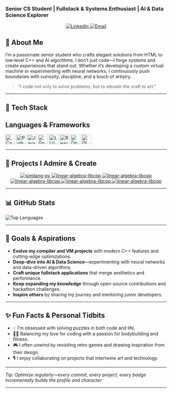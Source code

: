 ### Senior CS Student | Fullstack & Systems Enthusiast | AI & Data Science Explorer  
<p align="center">
  <a href="https://www.linkedin.com/in/siminischiasebastian" target="_blank">
    <img src="https://img.shields.io/badge/LinkedIn-Connect-blue?style=flat-square&logo=linkedin&logoColor=white" alt="LinkedIn"/>
  </a>
  <a href="mailto:siminischi1234@gmail.com">
    <img src="https://img.shields.io/badge/Email-siminischi1234@gmail.com-EA4335?style=flat-square&logo=gmail&logoColor=white" alt="Email"/>
  </a>
</p>

## 🚀 About Me

I’m a passionate senior student who crafts elegant solutions from HTML to low‐level C++ and AI algorithms. I don’t just code—I forge systems and create experiences that stand out. Whether it’s developing a custom virtual machine or experimenting with neural networks, I continuously push boundaries with curiosity, discipline, and a touch of artistry.

> "I code not only to solve problems, but to elevate the craft to art." 

---

## 🧰 Tech Stack
## Languages & Frameworks
<p align="left">
  <img src="https://img.shields.io/badge/C++-00599C?style=flat&logo=c%2B%2B&logoColor=white" alt="C++" height="30" />
  <img src="https://img.shields.io/badge/Python-3776AB?style=flat&logo=python&logoColor=white" alt="Python" height="30" />
  <img src="https://img.shields.io/badge/javascript-%23323330.svg?style=for-the-badge&logo=javascript&logoColor=%23F7DF1E" alt="Javascript" height="30" />
  <img src="https://img.shields.io/badge/go-%2300ADD8.svg?style=for-the-badge&logo=go&logoColor=white" alt="Go" height="30 />
</p>

<p align="left">
  <img src="https://img.shields.io/badge/LLVM-262D3A?style=flat&logo=llvm&logoColor=white" alt="LLVM" height="30" />
  <img src="https://img.shields.io/badge/React-20232A?style=flat&logo=react&logoColor=61DAFB" alt="React" height="30" />
  <img src="https://img.shields.io/badge/opencv-%23white.svg?style=for-the-badge&logo=opencv&logoColor=white" alt="OpenCV" height="30" />
  <img src="https://img.shields.io/badge/Qt-%23217346.svg?style=for-the-badge&logo=Qt&logoColor=white" alt="Qt" height="30" />
</p>

---

## 📌 Projects I Admire & Create

<p align="center">
  <a href="https://github.com/simichanga/similang-py" target="_blank">
    <img src="https://github-readme-stats.vercel.app/api/pin/?username=simichanga&repo=similang-py&theme=tokyonight" alt="similang-py"/>
  </a>
  <a href="https://github.com/simichanga/linear-algebra-libcpp" target="_blank">
    <img src="https://github-readme-stats.vercel.app/api/pin/?username=simichanga&repo=linear-algebra-libcpp&theme=tokyonight" alt="linear-algebra-libcpp"/>
  </a>
  <a href="https://github.com/simichanga/LightDiffraction" target="_blank">
    <img src="https://github-readme-stats.vercel.app/api/pin/?username=simichanga&repo=LightDiffraction&theme=tokyonight" alt="linear-algebra-libcpp"/>
  </a>
  <a href="https://github.com/simichanga/n-body-simulator" target="_blank">
    <img src="https://github-readme-stats.vercel.app/api/pin/?username=simichanga&repo=n-body-simulator&theme=tokyonight" alt="linear-algebra-libcpp"/>
  </a>
  <a href="https://github.com/simichanga/brainfuck-translator" target="_blank">
    <img src="https://github-readme-stats.vercel.app/api/pin/?username=simichanga&repo=brainfuck-translator&theme=tokyonight" alt="linear-algebra-libcpp"/>
  </a>
  <a href="https://github.com/simichanga/transport-problem" target="_blank">
    <img src="https://github-readme-stats.vercel.app/api/pin/?username=simichanga&repo=transport-problem&theme=tokyonight" alt="linear-algebra-libcpp"/>
  </a>
</p>

---

## 📊 GitHub Stats

<p align="left">
  
  <img src="https://github-readme-stats.vercel.app/api/top-langs/?username=simichanga&layout=compact&theme=tokyonight&hide_border=true" alt="Top Languages" />
</p>

---

## 🎯 Goals & Aspirations

- **Evolve my compiler and VM projects** with modern C++ features and cutting-edge optimizations.
- **Deep-dive into AI & Data Science**—experimenting with neural networks and data-driven algorithms.
- **Craft unique fullstack applications** that merge aesthetics and performance.
- **Keep expanding my knowledge** through open-source contributions and hackathon challenges.
- **Inspire others** by sharing my journey and mentoring junior developers.

---

## ✨ Fun Facts & Personal Tidbits

- 💡 I’m obsessed with solving puzzles in both code and life.
- 🏋️‍♂️ Balancing my love for coding with a passion for bodybuilding and fitness.
- 🎮 I often unwind by revisiting retro games and drawing inspiration from their design.
- 🎙 I enjoy collaborating on projects that intertwine art and technology.

---

*Tip: Optimize regularly—every commit, every project, every badge incrementally builds the profile and character*
  
---
